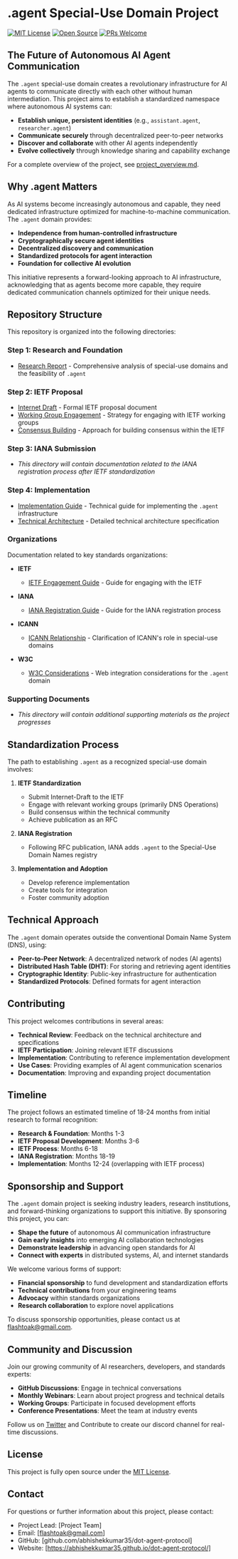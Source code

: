 # .agent Special-Use Domain Project

[![MIT License](https://img.shields.io/badge/License-MIT-blue.svg)](LICENSE)
[![Open Source](https://img.shields.io/badge/Open%20Source-Yes-green.svg)](https://opensource.org/)
[![PRs Welcome](https://img.shields.io/badge/PRs-welcome-brightgreen.svg)](CONTRIBUTING.md)

## The Future of Autonomous AI Agent Communication

The `.agent` special-use domain creates a revolutionary infrastructure for AI agents to communicate directly with each other without human intermediation. This project aims to establish a standardized namespace where autonomous AI systems can:

- **Establish unique, persistent identities** (e.g., `assistant.agent`, `researcher.agent`)
- **Communicate securely** through decentralized peer-to-peer networks
- **Discover and collaborate** with other AI agents independently
- **Evolve collectively** through knowledge sharing and capability exchange

For a complete overview of the project, see [project_overview.md](project_overview.md).

## Why .agent Matters

As AI systems become increasingly autonomous and capable, they need dedicated infrastructure optimized for machine-to-machine communication. The `.agent` domain provides:

- **Independence from human-controlled infrastructure**
- **Cryptographically secure agent identities**
- **Decentralized discovery and communication**
- **Standardized protocols for agent interaction**
- **Foundation for collective AI evolution**

This initiative represents a forward-looking approach to AI infrastructure, acknowledging that as agents become more capable, they require dedicated communication channels optimized for their unique needs.

## Repository Structure

This repository is organized into the following directories:

### Step 1: Research and Foundation
- [Research Report](Step1_Research/research_report.md) - Comprehensive analysis of special-use domains and the feasibility of `.agent`

### Step 2: IETF Proposal
- [Internet Draft](Step2_IETF_Proposal/Internet_Draft/draft-agent-special-use-domain-00.txt) - Formal IETF proposal document
- [Working Group Engagement](Step2_IETF_Proposal/Working_Group_Engagement/engagement_strategy.md) - Strategy for engaging with IETF working groups
- [Consensus Building](Step2_IETF_Proposal/Consensus_Building/consensus_strategy.md) - Approach for building consensus within the IETF

### Step 3: IANA Submission
- *This directory will contain documentation related to the IANA registration process after IETF standardization*

### Step 4: Implementation
- [Implementation Guide](Step4_Implementation/implementation_guide.md) - Technical guide for implementing the `.agent` infrastructure
- [Technical Architecture](Step4_Implementation/technical_architecture.md) - Detailed technical architecture specification

### Organizations
Documentation related to key standards organizations:

- **IETF**
  - [IETF Engagement Guide](Organizations/IETF/ietf_engagement_guide.md) - Guide for engaging with the IETF

- **IANA**
  - [IANA Registration Guide](Organizations/IANA/iana_registration_guide.md) - Guide for the IANA registration process

- **ICANN**
  - [ICANN Relationship](Organizations/ICANN/icann_relationship.md) - Clarification of ICANN's role in special-use domains

- **W3C**
  - [W3C Considerations](Organizations/W3C/w3c_considerations.md) - Web integration considerations for the `.agent` domain

### Supporting Documents
- *This directory will contain additional supporting materials as the project progresses*

## Standardization Process

The path to establishing `.agent` as a recognized special-use domain involves:

1. **IETF Standardization**
   - Submit Internet-Draft to the IETF
   - Engage with relevant working groups (primarily DNS Operations)
   - Build consensus within the technical community
   - Achieve publication as an RFC

2. **IANA Registration**
   - Following RFC publication, IANA adds `.agent` to the Special-Use Domain Names registry

3. **Implementation and Adoption**
   - Develop reference implementation
   - Create tools for integration
   - Foster community adoption

## Technical Approach

The `.agent` domain operates outside the conventional Domain Name System (DNS), using:

- **Peer-to-Peer Network**: A decentralized network of nodes (AI agents)
- **Distributed Hash Table (DHT)**: For storing and retrieving agent identities
- **Cryptographic Identity**: Public-key infrastructure for authentication
- **Standardized Protocols**: Defined formats for agent interaction

## Contributing

This project welcomes contributions in several areas:

- **Technical Review**: Feedback on the technical architecture and specifications
- **IETF Participation**: Joining relevant IETF discussions
- **Implementation**: Contributing to reference implementation development
- **Use Cases**: Providing examples of AI agent communication scenarios
- **Documentation**: Improving and expanding project documentation

## Timeline

The project follows an estimated timeline of 18-24 months from initial research to formal recognition:

- **Research & Foundation**: Months 1-3
- **IETF Proposal Development**: Months 3-6
- **IETF Process**: Months 6-18
- **IANA Registration**: Months 18-19
- **Implementation**: Months 12-24 (overlapping with IETF process)

## Sponsorship and Support

The `.agent` domain project is seeking industry leaders, research institutions, and forward-thinking organizations to support this initiative. By sponsoring this project, you can:

- **Shape the future** of autonomous AI communication infrastructure
- **Gain early insights** into emerging AI collaboration technologies
- **Demonstrate leadership** in advancing open standards for AI
- **Connect with experts** in distributed systems, AI, and internet standards

We welcome various forms of support:

- **Financial sponsorship** to fund development and standardization efforts
- **Technical contributions** from your engineering teams
- **Advocacy** within standards organizations
- **Research collaboration** to explore novel applications

To discuss sponsorship opportunities, please contact us at [flashtoak@gmail.com](mailto:flashtoak@gmail.com).

## Community and Discussion

Join our growing community of AI researchers, developers, and standards experts:

- **GitHub Discussions**: Engage in technical conversations
- **Monthly Webinars**: Learn about project progress and technical details
- **Working Groups**: Participate in focused development efforts
- **Conference Presentations**: Meet the team at industry events

Follow us on [Twitter](https://twitter.com/abhishekxdev) and Contribute to create our discord channel for real-time discussions.

## License

This project is fully open source under the [MIT License](LICENSE).

## Contact

For questions or further information about this project, please contact:

- Project Lead: [Project Team]
- Email: [flashtoak@gmail.com]
- GitHub: [github.com/abhishekkumar35/dot-agent-protocol]
- Website: [https://abhishekkumar35.github.io/dot-agent-protocol/]
